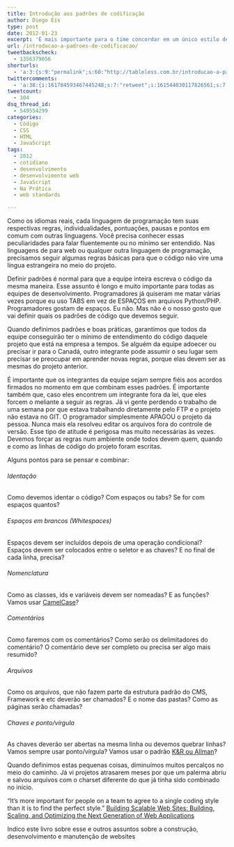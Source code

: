 ```yaml
---
title: Introdução aos padrões de codificação
author: Diego Eis
type: post
date: 2012-01-23
excerpt: 'É mais importante para o time concordar em um único estilo de código do que encontrar o estilo perfeito. '
url: /introducao-a-padroes-de-codificacao/
tweetbackscheck:
  - 1356379056
shorturls:
  - 'a:3:{s:9:"permalink";s:60:"http://tableless.com.br/introducao-a-padroes-de-codificacao/";s:7:"tinyurl";s:26:"http://tinyurl.com/74r5hox";s:4:"isgd";s:19:"http://is.gd/FBcnIN";}'
twittercomments:
  - 'a:38:{i:161784593467445248;s:7:"retweet";i:161544030117826561;s:7:"retweet";i:161435142232084480;s:7:"retweet";i:161433995601653760;s:7:"retweet";i:161421336588197888;s:7:"retweet";i:161420979434831873;s:7:"retweet";i:161420185138511872;s:7:"retweet";i:161419111132434432;s:7:"retweet";i:161414965562048512;s:7:"retweet";i:161413111625166848;s:7:"retweet";i:161412378410487809;s:7:"retweet";i:161412212118917120;s:7:"retweet";i:165055849402875904;s:7:"retweet";i:165055332614279168;s:7:"retweet";i:165055157883764738;s:7:"retweet";i:165055153664303104;s:7:"retweet";i:169485557410443264;s:7:"retweet";i:169475711676055552;s:7:"retweet";i:169452380235120642;s:7:"retweet";i:169436687020208128;s:7:"retweet";i:169436303807623168;s:7:"retweet";i:169435824054730752;s:7:"retweet";i:167212330818600962;s:7:"retweet";i:180697788504485888;s:7:"retweet";i:190802402482470913;s:7:"retweet";i:195895713324994560;s:7:"retweet";i:195880521476214784;s:7:"retweet";i:195875159566057472;s:7:"retweet";i:202776573236084736;s:7:"retweet";i:202768235781824512;s:7:"retweet";i:202760951261446144;s:7:"retweet";i:202760477405749248;s:7:"retweet";i:202760465980456961;s:7:"retweet";i:212219386461818880;s:7:"retweet";i:212212987887493120;s:7:"retweet";i:209679843728691200;s:7:"retweet";i:209678208344403969;s:7:"retweet";i:209676394500866049;s:7:"retweet";}'
tweetcount:
  - 104
dsq_thread_id:
  - 549554299
categories:
  - Código
  - CSS
  - HTML
  - JavaScript
tags:
  - 2012
  - cotidiano
  - desenvolvimento
  - desenvolvimento web
  - JavaScript
  - Na Prática
  - web standards

---
```

Como os idiomas reais, cada linguagem de programação tem suas respectivas regras, individualidades, pontuações, pausas e pontos em comum com outras linguagens. Você precisa conhecer essas peculiaridades para falar fluentemente ou no mínimo ser entendido. Nas linguagens de para web ou qualquer outra linguagem de programação, precisamos seguir algumas regras básicas para que o código não vire uma língua estrangeira no meio do projeto.

Definir padrões é normal para que a equipe inteira escreva o código da mesma maneira. Esse assunto é longo e muito importante para todas as equipes de desenvolvimento. Programadores já quiseram me matar várias vezes porque eu uso TABS em vez de ESPAÇOS em arquivos Python/PHP. Programadores gostam de espaços. Eu não. Mas não é o nosso gosto que vai definir quais os padrões de código que devemos seguir.

Quando definimos padrões e boas práticas, garantimos que todos da equipe conseguirão ter o mínimo de entendimento do código daquele projeto que está na empresa a tempos. Se alguém da equipe adoecer ou precisar ir para o Canadá, outro integrante pode assumir o seu lugar sem precisar se preocupar em aprender novas regras, porque elas devem ser as mesmas do projeto anterior.

É importante que os integrantes da equipe sejam sempre fiéis aos acordos firmados no momento em que combinam esses padrões. É importante também que, caso eles encontrem um integrante fora da lei, que eles forcem o meliante a seguir as regras. Já vi gente perdendo o trabalho de uma semana por que estava trabalhando diretamente pelo FTP e o projeto não estava no GIT. O programador simplesmente APAGOU o projeto da pessoa. Nunca mais ela resolveu editar os arquivos fora do controle de versão. Esse tipo de atitude é perigosa mas muito necessárias às vezes. Devemos forçar as regras num ambiente onde todos devem quem, quando e como as linhas de código do projeto foram escritas.

Alguns pontos para se pensar e combinar:

###### Identação

Como devemos identar o código? Com espaços ou tabs? Se for com espaços quantos? 

###### Espaços em brancos (Whitespaces)

Espaços devem ser incluídos depois de uma operação condicional? Espaços devem ser colocados entre o seletor e as chaves? E no final de cada linha, precisa?

###### Nomenclatura

Como as classes, ids e variáveis devem ser nomeadas? E as funções? Vamos usar [CamelCase][1]?

###### Comentários

Como faremos com os comentários? Como serão os delimitadores do comentário? O comentário deve ser completo ou precisa ser algo mais resumido?

###### Arquivos

Como os arquivos, que não fazem parte da estrutura padrão do CMS, Framework e etc deverão ser chamados? E o nome das pastas? Como as páginas serão chamadas?

###### Chaves e ponto/vírgula

As chaves deverão ser abertas na mesma linha ou devemos quebrar linhas? Vamos sempre usar ponto/vírgula? Vamos usar o padrão [K&R ou Allman][2]?

Quando definimos estas pequenas coisas, diminuímos muitos percalços no meio do caminho. Já vi projetos atrasarem meses por que um palerma abriu e salvou arquivos com o charset diferente do que já tinha sido combinado no início.

&#8220;It&#8217;s more important for people on a team to agree to a single coding style than it is to find the perfect style.&#8221; [Building Scalable Web Sites: Building, Scaling, and Optimizing the Next Generation of Web Applications][3]
  
Indico este livro sobre esse e outros assuntos sobre a construção, desenvolvimento e manutenção de websites

 [1]: http://en.wikipedia.org/wiki/CamelCase
 [2]: http://en.wikipedia.org/wiki/Indent_style#K.26R_style
 [3]: http://www.amazon.com/gp/product/0596102356/ref=as_li_ss_tl?ie=UTF8&tag=tableless-20&linkCode=as2&camp=1789&creative=390957&creativeASIN=0596102356